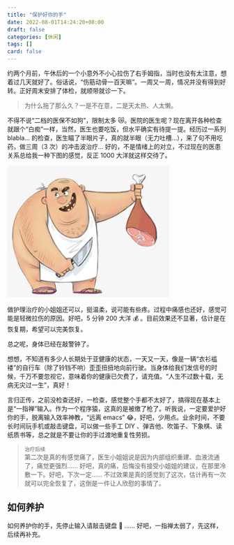 ```yaml
---
title: "保护好你的手"
date: 2022-08-01T14:24:20+08:00
draft: false
categories: [休闲]
tags: []
card: false
---
```


约两个月前，午休后的一个小意外不小心拉伤了右手姆指，当时也没有太注意，想着过几天就好了。俗话说，“伤筋动骨一百天嘛”。一周又一周，情况并没有得到好转。正好周末安排了体检，就顺带就诊一下。

> 为什么拖了那么久？一是不在意，二是天太热、人太懒。

<!--more-->

不得不说“二档的医保不如狗”，限制太多 😿。医院的医生呢？现在离开各种检查就跟个“白痴”一样，当然，医生也要吃饭，但水平确实有待提一提。经历过一系列 blabla... 的检查，医生瞄了半眼片子，真的就半眼（无力吐槽...），来了句不用吃药，做三周（3 次）的冲击波治疗... 好的，不是情绪上的对立，不过现在的医患关系总给我一种下图的感觉，反正 1000 大洋就这样交待了。

<img alt="picture 5" src="imgs/6002c0603ea8eaf4c21475047274bdb4c812c17aa3018f36b70b1051b6adf5a8.png" width="" />

做护理治疗的小姐姐还可以，挺温柔，说可能有些疼。过程中痛感也还好，感觉可能是轻微拉伤的原因。好吧，5 分钟 200 大洋 💰 。目前效果还不显著，估计是在恢复期，希望可以完美恢复。

总之呢，身体已经在敲警钟了。

想想，不知道有多少人长期处于亚健康的状态，一天又一天，像是一辆“衣衫褴褛”的自行车（除了铃铛不响）歪歪扭扭地向前行驶。当身体给我们发信号的时候，千万不要忽视它，意味着你的健康已欠费了，请充值。“人生不过数十载，无病无灾过一生”，真好！

言归正传，之前没检查还好，一检查，感觉整个手都不太好了，搞得现在基本上是“一指禅”输入。作为一个程序猿，这真的是被缴了枪了。听我说，一定要爱护好你的手，脱离输入效率神教，“远离 emacs” 😂，好吧，少用点。业余时间，不要长时间玩手机或敲击键盘，可以做一些手工 DIY 、弹吉他、吹笛子、下象棋、读纸质书等，总之就是不要让你的手过渡地重复性劳损。


> `治疗后续`  
> 第二次是真的有感觉痛了，医生小姐姐说是因为内部组织重建、血液流通了，痛觉更强烈…… 好吧，真的痛，后悔没有接受小姐姐的建议，在那里冷敷一下。好吧，下次一定…… 不过效果是真的感觉到了这次，估计再有一次就可以完全恢复了，这倒是一件让人欣慰的事情了。

## 如何养护

如何养护你的手，先停止输入请敲击键盘 🤣 …… 好吧，一指禅太弱了，先这样，后续再补充。


